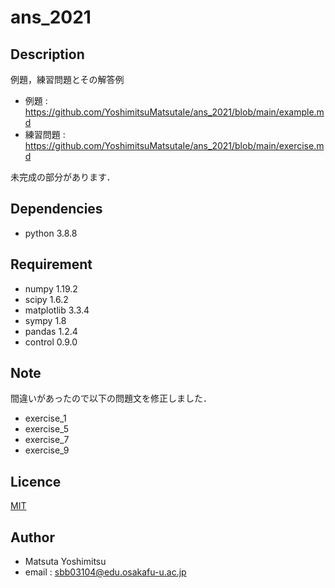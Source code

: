 # ans_2021


## Description
例題，練習問題とその解答例

* 例題 : <https://github.com/YoshimitsuMatsutaIe/ans_2021/blob/main/example.md>
* 練習問題 : <https://github.com/YoshimitsuMatsutaIe/ans_2021/blob/main/exercise.md>

未完成の部分があります．

## Dependencies

* python 3.8.8


## Requirement

* numpy 1.19.2
* scipy 1.6.2
* matplotlib 3.3.4
* sympy 1.8
* pandas 1.2.4
* control 0.9.0


## Note

間違いがあったので以下の問題文を修正しました．
* exercise_1
* exercise_5
* exercise_7
* exercise_9


## Licence

[MIT](https://github.com/YoshimitsuMatsutaIe/ans_2021/blob/main/LICENSE)

## Author

* Matsuta Yoshimitsu
* email : <sbb03104@edu.osakafu-u.ac.jp>
